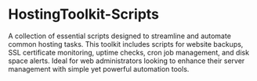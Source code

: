 # HostingToolkit-Scripts
 A collection of essential scripts designed to streamline and automate common hosting tasks. This toolkit includes scripts for website backups, SSL certificate monitoring, uptime checks, cron job management, and disk space alerts. Ideal for web administrators looking to enhance their server management with simple yet powerful automation tools.
